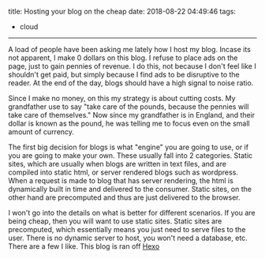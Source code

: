 title: Hosting your blog on the cheap
date: 2018-08-22 04:49:46
tags:
- cloud

---

A load of people have been asking me lately how I host my blog. Incase its not apparent, I make 0 dollars on this blog. I refuse to place ads on the page, just to gain pennies of revenue. I do this, not because I don't feel like I shouldn't get paid, but simply because I find ads to be disruptive to the reader. At the end of the day, blogs should have a high signal to noise ratio.

<!-- more -->

Since I make no money, on this my strategy is about cutting costs. My grandfather use to say "take care of the pounds, because the pennies will take care of themselves." Now since my grandfather is in England, and their dollar is known as the pound, he was telling me to focus even on the small amount of currency.

The first big decision for blogs is what "engine" you are going to use, or if you are going to make your own. These usually fall into 2 categories. Static sites, which are usually when blogs are written in text files, and are compiled into static html, or server rendered blogs such as wordpress. When a request is made to blog that has server rendering, the html is dynamically built in time and delivered to the consumer. Static sites, on the other hand are precomputed and thus are just delivered to the browser.

I won't go into the details on what is better for different scenarios. If you are being cheap, then you will want to use static sites. Static sites are precomputed, which essentially means you just need to serve files to the user. There is no dynamic server to host, you won't need a database, etc. There are a few I like. This blog is ran off [Hexo](https://hexo.io)



<!-- So I know what you are thinking, static sites are just 'better' for page load time. While this is true, they can lack dynamic features that might be important to you, such as adding new blog posts on a schedule, or limiting ip addresses, or even some kind of login/subscription model. -->

